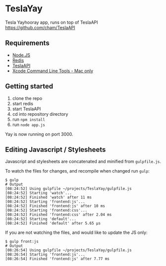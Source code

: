 TeslaYay
========

Tesla Yayhooray app, runs on top of TeslaAPI https://github.com/cham/TeslaAPI


## Requirements

* [Node.JS](http://nodejs.org/)
* [Redis](http://redis.io/)
* [TeslaAPI](https://github.com/cham/TeslaAPI)
* [Xcode Command Line Tools - Mac only](https://developer.apple.com/xcode/)

## Getting started
1. clone the repo
2. start redis
3. start TeslaAPI
4. cd into repository directory
5. run `npm install`
6. run `node app.js`

Yay is now running on port 3000.


## Editing Javascript / Stylesheets
Javascript and stylesheets are concatenated and minified from `gulpfile.js`.

To watch the files for changes, and recompile when changed run `gulp`:

    $ gulp
    # Output
    [08:24:52] Using gulpfile ~/projects/TeslaYay/gulpfile.js
    [08:24:52] Starting 'watch'...
    [08:24:52] Finished 'watch' after 11 ms
    [08:24:52] Starting 'frontend:js'...
    [08:24:52] Finished 'frontend:js' after 10 ms
    [08:24:52] Starting 'frontend:css'...
    [08:24:52] Finished 'frontend:css' after 2.04 ms
    [08:24:52] Starting 'default'...
    [08:24:52] Finished 'default' after 5.65 μs

If you are not watching the files, and would like to update the JS only:

    $ gulp front:js
    # Output
    [08:26:54] Using gulpfile ~/projects/TeslaYay/gulpfile.js
    [08:26:54] Starting 'frontend:js'...
    [08:26:54] Finished 'frontend:js' after 7.77 ms
